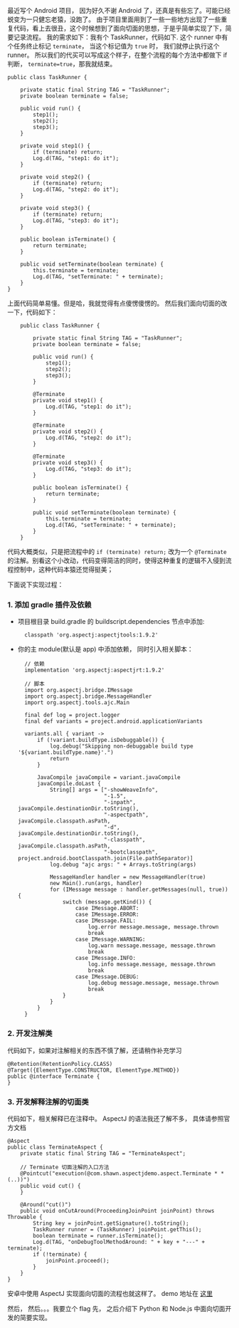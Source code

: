 最近写个 Android 项目， 因为好久不谢 Android 了，还真是有些忘了。可能已经蜕变为一只健忘老猿，没跑了。
由于项目里面用到了一些一些地方出现了一些重复代码，看上去很丑，这个时候想到了面向切面的思想，于是乎简单实现了下，简要记录流程。
我的需求如下：我有个 TaskRunner，代码如下. 这个 runner 中有个任务终止标记 `terminate`， 当这个标记值为 `true` 时， 我们就停止执行这个 runner。
所以我们的代买可以写成这个样子，在整个流程的每个方法中都做下 if 判断， `terminate=true`，那我就结束。

    public class TaskRunner {

        private static final String TAG = "TaskRunner";
        private boolean terminate = false;

        public void run() {
            step1();
            step2();
            step3();
        }

        private void step1() {
            if (terminate) return;
            Log.d(TAG, "step1: do it");
        }

        private void step2() {
            if (terminate) return;
            Log.d(TAG, "step2: do it");
        }

        private void step3() {
            if (terminate) return;
            Log.d(TAG, "step3: do it");
        }

        public boolean isTerminate() {
            return terminate;
        }

        public void setTerminate(boolean terminate) {
            this.terminate = terminate;
            Log.d(TAG, "setTerminate: " + terminate);
        }
    }

上面代码简单易懂。但是哈，我就觉得有点傻愣傻愣的。
然后我们面向切面的改一下，代码如下：

        public class TaskRunner {

            private static final String TAG = "TaskRunner";
            private boolean terminate = false;

            public void run() {
                step1();
                step2();
                step3();
            }

            @Terminate
            private void step1() {
                Log.d(TAG, "step1: do it");
            }

            @Terminate
            private void step2() {
                Log.d(TAG, "step2: do it");
            }

            @Terminate
            private void step3() {
                Log.d(TAG, "step3: do it");
            }

            public boolean isTerminate() {
                return terminate;
            }

            public void setTerminate(boolean terminate) {
                this.terminate = terminate;
                Log.d(TAG, "setTerminate: " + terminate);
            }
        }

代码大概类似，只是把流程中的 `if (terminate) return;` 改为一个 `@Terminate` 的注解。别看这个小改动，代码变得简洁的同时，使得这种重复的逻辑不入侵到流程控制中，这种代码本猿还觉得挺美；

下面说下实现过程：

### 1. 添加 gradle 插件及依赖
* 项目根目录  build.gradle 的 buildscript.dependencies 节点中添加:

        classpath 'org.aspectj:aspectjtools:1.9.2'

* 你的主 module(默认是 app) 中添加依赖， 同时引入相关脚本：

        // 依赖
        implementation 'org.aspectj:aspectjrt:1.9.2'

        // 脚本
        import org.aspectj.bridge.IMessage
        import org.aspectj.bridge.MessageHandler
        import org.aspectj.tools.ajc.Main

        final def log = project.logger
        final def variants = project.android.applicationVariants

        variants.all { variant ->
            if (!variant.buildType.isDebuggable()) {
                log.debug("Skipping non-debuggable build type '${variant.buildType.name}'.")
                return
            }

            JavaCompile javaCompile = variant.javaCompile
            javaCompile.doLast {
                String[] args = ["-showWeaveInfo",
                                 "-1.5",
                                 "-inpath", javaCompile.destinationDir.toString(),
                                 "-aspectpath", javaCompile.classpath.asPath,
                                 "-d", javaCompile.destinationDir.toString(),
                                 "-classpath", javaCompile.classpath.asPath,
                                 "-bootclasspath", project.android.bootClasspath.join(File.pathSeparator)]
                log.debug "ajc args: " + Arrays.toString(args)

                MessageHandler handler = new MessageHandler(true)
                new Main().run(args, handler)
                for (IMessage message : handler.getMessages(null, true)) {
                    switch (message.getKind()) {
                        case IMessage.ABORT:
                        case IMessage.ERROR:
                        case IMessage.FAIL:
                            log.error message.message, message.thrown
                            break
                        case IMessage.WARNING:
                            log.warn message.message, message.thrown
                            break
                        case IMessage.INFO:
                            log.info message.message, message.thrown
                            break
                        case IMessage.DEBUG:
                            log.debug message.message, message.thrown
                            break
                    }
                }
            }
        }


### 2. 开发注解类
代码如下，如果对注解相关的东西不慎了解，还请稍作补充学习

    @Retention(RetentionPolicy.CLASS)
    @Target({ElementType.CONSTRUCTOR, ElementType.METHOD})
    public @interface Terminate {
    }

### 3. 开发解释注解的切面类
代码如下，相关解释已在注释中。 AspectJ 的语法我还了解不多， 具体请参照官方文档

    @Aspect
    public class TerminateAspect {
        private static final String TAG = "TerminateAspect";

        // Terminate 切面注解的入口方法
        @Pointcut("execution(@com.shawn.aspectjdemo.aspect.Terminate * *(..))")
        public void cut() {
        }

        @Around("cut()")
        public void onCutAround(ProceedingJoinPoint joinPoint) throws Throwable {
            String key = joinPoint.getSignature().toString();
            TaskRunner runner = (TaskRunner) joinPoint.getThis();
            boolean terminate = runner.isTerminate();
            Log.d(TAG, "onDebugToolMethodAround: " + key + "---" + terminate);
            if (!terminate) {
                joinPoint.proceed();
            }
        }
    }

安卓中使用 AspectJ 实现面向切面的流程也就这样了。 demo 地址在 [这里](https://github.com/SethWen/AspectJDemo)

然后， 然后。。。我要立个 flag 先， 之后介绍下 Python 和 Node.js 中面向切面开发的简要实现。



